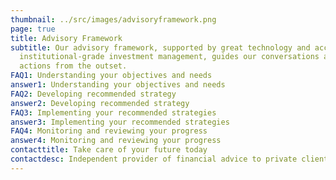 ```yaml
---
thumbnail: ../src/images/advisoryframework.png
page: true
title: Advisory Framework
subtitle: Our advisory framework, supported by great technology and access to
  institutional-grade investment management, guides our conversations and
  actions from the outset.
FAQ1: Understanding your objectives and needs
answer1: Understanding your objectives and needs
FAQ2: Developing recommended strategy
answer2: Developing recommended strategy
FAQ3: Implementing your recommended strategies
answer3: Implementing your recommended strategies
FAQ4: Monitoring and reviewing your progress
answer4: Monitoring and reviewing your progress
contacttitle: Take care of your future today
contactdesc: Independent provider of financial advice to private clients and their families
---
```

